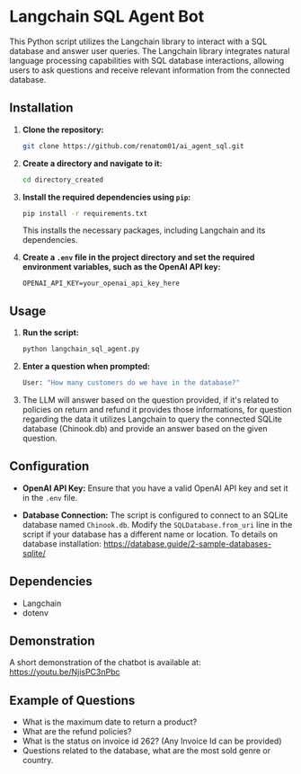 # Langchain SQL Agent Bot

This Python script utilizes the Langchain library to interact with a SQL database and answer user queries. The Langchain library integrates natural language processing capabilities with SQL database interactions, allowing users to ask questions and receive relevant information from the connected database.

## Installation

1. **Clone the repository:**

   ```bash
   git clone https://github.com/renatom01/ai_agent_sql.git
   ```

2. **Create a directory and navigate to it:**

   ```bash
   cd directory_created
   ```

3. **Install the required dependencies using `pip`:**

   ```bash
   pip install -r requirements.txt
   ```

   This installs the necessary packages, including Langchain and its dependencies.

4. **Create a `.env` file in the project directory and set the required environment variables, such as the OpenAI API key:**

   ```
   OPENAI_API_KEY=your_openai_api_key_here
   ```

## Usage

1. **Run the script:**

   ```bash
   python langchain_sql_agent.py
   ```

2. **Enter a question when prompted:**

   ```bash
   User: "How many customers do we have in the database?"
   ```

3. The LLM will answer based on the question provided, if it's related to policies on return and refund it provides those informations, for question regarding the data it utilizes Langchain to query the connected SQLite database (Chinook.db) and provide an answer based on the given question.

## Configuration

- **OpenAI API Key:**
  Ensure that you have a valid OpenAI API key and set it in the `.env` file.

- **Database Connection:**
  The script is configured to connect to an SQLite database named `Chinook.db`. Modify the `SQLDatabase.from_uri` line in the script if your database has a different name or location. To details on database installation: https://database.guide/2-sample-databases-sqlite/

## Dependencies

- Langchain
- dotenv

## Demonstration

A short demonstration of the chatbot is available at: https://youtu.be/NjisPC3nPbc

## Example of Questions

- What is the maximum date to return a product?
- What are the refund policies?
- What is the status on invoice id 262? (Any Invoice Id can be provided)
- Questions related to the database, what are the most sold genre or country.
